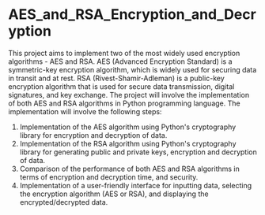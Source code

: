 # AES_and_RSA_Encryption_and_Decryption

This project aims to implement two of the most widely used encryption algorithms - AES and RSA. AES (Advanced Encryption Standard) is a symmetric-key encryption algorithm, which is widely used for securing data in transit and at rest. RSA (Rivest-Shamir-Adleman) is a public-key encryption algorithm that is used for secure data transmission, digital signatures, and key exchange.
The project will involve the implementation of both AES and RSA algorithms in Python programming language. The implementation will involve the following steps:
1.	Implementation of the AES algorithm using Python's cryptography library for encryption and decryption of data.
2.	Implementation of the RSA algorithm using Python's cryptography library for generating public and private keys, encryption and decryption of data.
3.	Comparison of the performance of both AES and RSA algorithms in terms of encryption and decryption time, and security.
4.	Implementation of a user-friendly interface for inputting data, selecting the encryption algorithm (AES or RSA), and displaying the encrypted/decrypted data.
